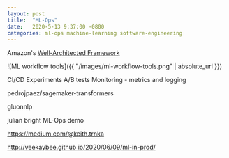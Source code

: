 ```yaml
---
layout: post
title:  "ML-Ops"
date:   2020-5-13 9:37:00 -0800
categories: ml-ops machine-learning software-engineering
---
```


Amazon's [Well-Architected Framework][1]

![ML workflow tools]({{ "/images/ml-workflow-tools.png" | absolute_url }})

CI/CD
Experiments A/B tests
Monitoring - metrics and logging


[1]: https://aws.amazon.com/architecture/well-architected/



pedrojpaez/sagemaker-transformers

gluonnlp


julian bright ML-Ops demo

https://medium.com/@keith.trnka


http://veekaybee.github.io/2020/06/09/ml-in-prod/


